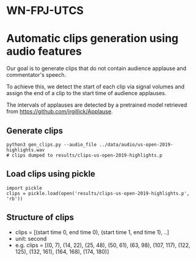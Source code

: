 # WN-FPJ-UTCS
# Automatic clips generation using audio features
Our goal is to generate clips that do not contain audience applause and commentator's speech.

To achieve this, we detect the start of each clip via signal volumes and assign the end of a clip to the start time of audience applauses.

The intervals of applauses are detected by a pretrained model retrieved from https://github.com/jrgillick/Applause.


## Generate clips
```
python3 gen_clips.py --audio_file ../data/audio/us-open-2019-highlights.wav
# clips dumped to results/clips-us-open-2019-highlights.p
```

## Load clips using pickle
```
import pickle
clips = pickle.load(open('results/clips-us-open-2019-highlights.p', 'rb'))
```

## Structure of clips
- clips = [(start time 0, end time 0), (start time 1, end time 1), ..]
- unit: second
- e.g. clips = [(0, 7), (14, 22), (25, 48), (50, 61), (63, 98), (107, 117), (122, 125), (132, 161), (164, 168), (174, 180)]